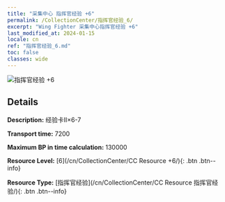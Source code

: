 ```yaml
---
title: "采集中心 指挥官经验 +6"
permalink: /CollectionCenter/指挥官经验_6/
excerpt: "Wing Fighter 采集中心指挥官经验 +6"
last_modified_at: 2024-01-15
locale: cn
ref: "指挥官经验_6.md"
toc: false
classes: wide
---
```



![指挥官经验 +6](/images/cc/CC_Pilot_EXP_Card_5.png)

## Details

  **Description:** 经验卡II×6-7

  **Transport time:** 7200

  **Maximum BP in time calculation:** 130000

  **Resource Level:** [6](/cn/CollectionCenter/CC Resource +6/){: .btn .btn--info}

  **Resource Type:** [指挥官经验](/cn/CollectionCenter/CC Resource 指挥官经验/){: .btn .btn--info}

